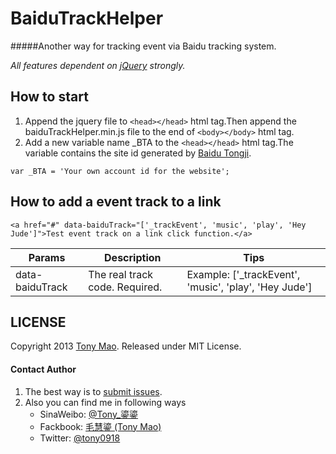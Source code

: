 BaiduTrackHelper
================

#####Another way for tracking event via Baidu tracking system.

_All features dependent on [jQuery](http://jquery.com) strongly._

## How to start ##
1. Append the jquery file to `<head></head>` html tag.Then append the baiduTrackHelper.min.js file to the end of `<body></body>` html tag.
2. Add a new variable name _BTA to the `<head></head>` html tag.The variable contains the site id generated by [Baidu Tongji](http://tongji.baidu.com).

```
var _BTA = 'Your own account id for the website';
```

## How to add a event track to a link ##
```
<a href="#" data-baiduTrack="['_trackEvent', 'music', 'play', 'Hey Jude']">Test event track on a link click function.</a>
```
Params | Description | Tips
------------ | ------------- | ------------
data-baiduTrack | The real track code. Required. | Example: ['_trackEvent', 'music', 'play', 'Hey Jude']

## LICENSE ##
Copyright 2013 [Tony Mao](http://weibo.com/345870926). Released under MIT License.

#### Contact Author ####
1. The best way is to [submit issues](https://github.com/tony0918/BaiduTrackHelper/issues).
2. Also you can find me in following ways
	* SinaWeibo: [@Tony_鎏鎏](http://weibo.com/345870926)
	* Fackbook: [毛慧鎏 (Tony Mao)](https://www.facebook.com/tonymao000)
	* Twitter: [@tony0918](https://twitter.com/tony0918)


